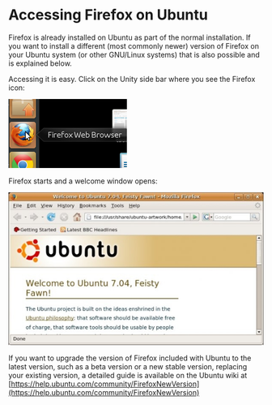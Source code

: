 Accessing Firefox on Ubuntu
===========================

Firefox is already installed on Ubuntu as part of the normal installation. If you want to install a different (most commonly newer) version of Firefox on your Ubuntu system (or other GNU/Linux systems) that is also possible and is explained below.

Accessing it is easy. Click on the Unity side bar where you see the Firefox icon:

![Firefox on Ubuntu](ff_ubuntu_1.png)

Firefox starts and a welcome window opens:

![Firefox on Ubuntu](ff_ubuntu_2.png)

If you want to upgrade the version of Firefox included with Ubuntu to the latest version,  such as a beta version or a new stable version, replacing your existing version, a detailed guide is available on the Ubuntu wiki at [https://help.ubuntu.com/community/FirefoxNewVersion](https://help.ubuntu.com/community/FirefoxNewVersion)
